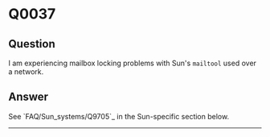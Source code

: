 Q0037
=====

Question
--------

I am experiencing mailbox locking problems with Sun's `mailtool` used
over a network.

Answer
------

See \`FAQ/Sun\_systems/Q9705\`\_ in the Sun-specific section below.

* * * * *
